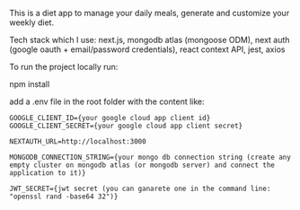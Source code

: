 This is a diet app to manage your daily meals, generate and customize your weekly diet.

Tech stack which I use: next.js, mongodb atlas (mongoose ODM), next auth (google oauth + email/password credentials), react context API, jest, axios

To run the project locally run:

npm install 

add a .env file in the root folder with the content like:

```
GOOGLE_CLIENT_ID={your google cloud app client id}
GOOGLE_CLIENT_SECRET={your google cloud app client secret}

NEXTAUTH_URL=http://localhost:3000

MONGODB_CONNECTION_STRING={your mongo db connection string (create any empty cluster on mongodb atlas (or mongodb server) and connect the application to it)}

JWT_SECRET={jwt secret (you can ganarete one in the command line: "openssl rand -base64 32")}
```

